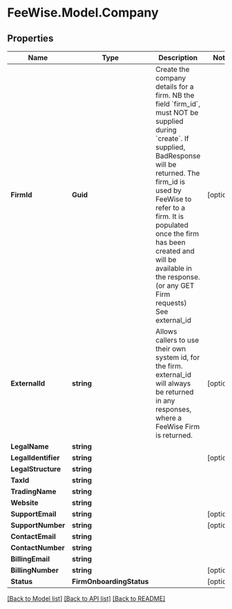 # FeeWise.Model.Company

## Properties

Name | Type | Description | Notes
------------ | ------------- | ------------- | -------------
**FirmId** | **Guid** | Create the company details for a firm. NB the field &#x60;firm_id&#x60;, must NOT be supplied during &#x60;create&#x60;. If supplied, BadResponse will be returned. The firm_id is used by FeeWise to refer to a firm. It is populated once the firm has been created and will be available in the response. (or any GET Firm requests) See external_id  | [optional] 
**ExternalId** | **string** | Allows callers to use their own system id, for the firm. external_id will always be returned in any responses, where a FeeWise Firm is returned. | [optional] 
**LegalName** | **string** |  | 
**LegalIdentifier** | **string** |  | [optional] 
**LegalStructure** | **string** |  | 
**TaxId** | **string** |  | 
**TradingName** | **string** |  | 
**Website** | **string** |  | 
**SupportEmail** | **string** |  | [optional] 
**SupportNumber** | **string** |  | [optional] 
**ContactEmail** | **string** |  | 
**ContactNumber** | **string** |  | 
**BillingEmail** | **string** |  | 
**BillingNumber** | **string** |  | [optional] 
**Status** | **FirmOnboardingStatus** |  | [optional] 

[[Back to Model list]](../README.md#documentation-for-models) [[Back to API list]](../README.md#documentation-for-api-endpoints) [[Back to README]](../README.md)

